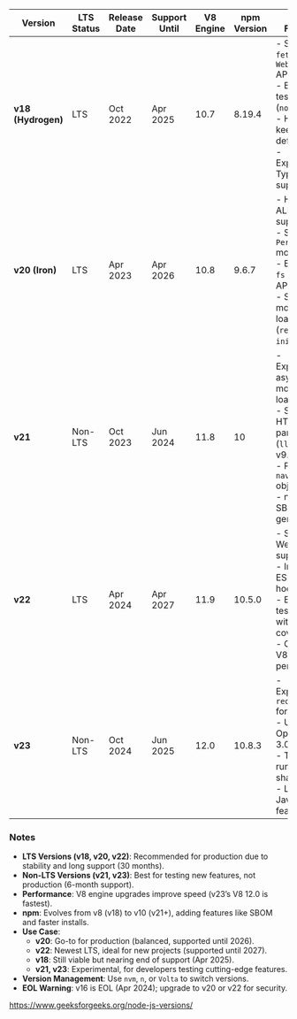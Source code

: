 | Version | LTS Status | Release Date | Support Until | V8 Engine | npm Version | Key Features |
|---------|------------|--------------|---------------|-----------|-------------|--------------|
| **v18 (Hydrogen)** | LTS | Oct 2022 | Apr 2025 | 10.7 | 8.19.4 | - Stable `fetch` and `WebStreams` APIs<br>- Built-in test runner (`node:test`)<br>- HTTP/1.1 keepAlive by default<br>- Experimental TypeScript support |
| **v20 (Iron)** | LTS | Apr 2023 | Apr 2026 | 10.8 | 9.6.7 | - HTTP/2 ALPN support<br>- Stable `Permission` model<br>- Enhanced `fs` module APIs<br>- Simplified module loading (`register`, `initialize`) |
| **v21** | Non-LTS | Oct 2023 | Jun 2024 | 11.8 | 10 | - Experimental async module loading<br>- Stricter HTTP parsing (`llhttp` v9.1.2)<br>- Partial `navigator` object<br>- npm with SBOM generation |
| **v22** | LTS | Apr 2024 | Apr 2027 | 11.9 | 10.5.0 | - Stable WebSocket support<br>- Improved ESM loader hooks<br>- Enhanced test runner with coverage<br>- Optimized V8 performance |
| **v23** | Non-LTS | Oct 2024 | Jun 2025 | 12.0 | 10.8.3 | - Experimental `require()` for ESM<br>- Updated OpenSSL 3.0.14<br>- Test runner with sharding<br>- Latest JavaScript features |

### Notes
- **LTS Versions (v18, v20, v22)**: Recommended for production due to stability and long support (30 months).
- **Non-LTS Versions (v21, v23)**: Best for testing new features, not production (6-month support).
- **Performance**: V8 engine upgrades improve speed (v23’s V8 12.0 is fastest).
- **npm**: Evolves from v8 (v18) to v10 (v21+), adding features like SBOM and faster installs.
- **Use Case**:
  - **v20**: Go-to for production (balanced, supported until 2026).
  - **v22**: Newest LTS, ideal for new projects (supported until 2027).
  - **v18**: Still viable but nearing end of support (Apr 2025).
  - **v21, v23**: Experimental, for developers testing cutting-edge features.
- **Version Management**: Use `nvm`, `n`, or `Volta` to switch versions.
- **EOL Warning**: v16 is EOL (Apr 2024); upgrade to v20 or v22 for security.



https://www.geeksforgeeks.org/node-js-versions/

